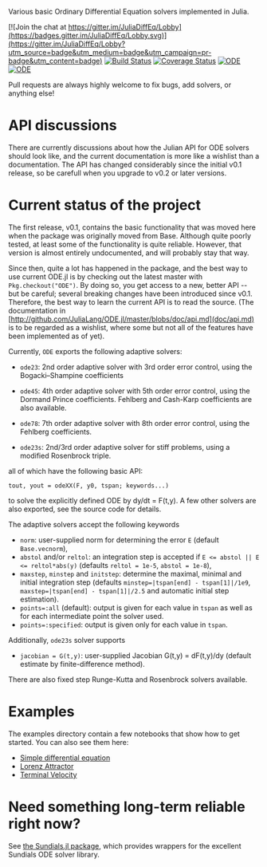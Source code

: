 Various basic Ordinary Differential Equation solvers implemented in Julia.

[![Join the chat at https://gitter.im/JuliaDiffEq/Lobby](https://badges.gitter.im/JuliaDiffEq/Lobby.svg)](https://gitter.im/JuliaDiffEq/Lobby?utm_source=badge&utm_medium=badge&utm_campaign=pr-badge&utm_content=badge) 
[![Build Status](https://travis-ci.org/JuliaDiffEq/ODE.jl.svg?branch=master)](https://travis-ci.org/JuliaDiffEq/ODE.jl)
[![Coverage Status](https://img.shields.io/coveralls/JuliaDiffEq/ODE.jl.svg)](https://coveralls.io/r/JuliaDiffEq/ODE.jl)
[![ODE](http://pkg.julialang.org/badges/ODE_0.3.svg)](http://pkg.julialang.org/?pkg=ODE&ver=0.3)
[![ODE](http://pkg.julialang.org/badges/ODE_0.4.svg)](http://pkg.julialang.org/?pkg=ODE&ver=0.4)

Pull requests are always highly welcome to fix bugs, add solvers, or anything else!

# API discussions
There are currently discussions about how the Julian API for ODE solvers should look like, and the current documentation is more like a wishlist than a documentation. The API has changed considerably since the initial v0.1 release, so be carefull when you upgrade to v0.2 or later versions.

# Current status of the project

The first release, v0.1, contains the basic functionality that was moved here when the package was originally moved from Base. Although quite poorly tested, at least some of the functionality is quite reliable. However, that version is almost entirely undocumented, and will probably stay that way.

Since then, quite a lot has happened in the package, and the best way to use current ODE.jl is by checking out the latest master with `Pkg.checkout("ODE")`. By doing so, you get access to a new, better API -- but be careful; several breaking changes have been introduced since v0.1. Therefore, the best way to learn the current API is to read the source. (The documentation in [http://github.com/JuliaLang/ODE.jl/master/blobs/doc/api.md](doc/api.md) is to be regarded as a wishlist, where some but not all of the features have been implemented as of yet).

Currently, `ODE` exports the following adaptive solvers:

* `ode23`: 2nd order adaptive solver with 3rd order error control, using the Bogacki–Shampine coefficients
* `ode45`: 4th order adaptive solver with 5th order error control, using the Dormand Prince coefficients. Fehlberg and Cash-Karp coefficients are also available.
* `ode78`: 7th order adaptive solver with 8th order error control, using the Fehlberg coefficients.

* `ode23s`: 2nd/3rd order adaptive solver for stiff problems, using a modified Rosenbrock triple.

all of which have the following basic API:

    tout, yout = odeXX(F, y0, tspan; keywords...)

to solve the explicitly defined ODE by dy/dt = F(t,y). A few other solvers are also exported, see the source code for details.

The adaptive solvers accept the following keywords
- `norm`: user-supplied norm for determining the error `E` (default `Base.vecnorm`),
- `abstol` and/or `reltol`: an integration step is accepted if `E <= abstol || E <= reltol*abs(y)` (defaults `reltol = 1e-5`, `abstol = 1e-8`),
- `maxstep`, `minstep` and `initstep`: determine the maximal, minimal and initial integration step (defaults `minstep=|tspan[end] - tspan[1]|/1e9`, `maxstep=|tspan[end] - tspan[1]|/2.5` and automatic initial step estimation).
- `points=:all` (default): output is given for each value in `tspan` as well as for each intermediate point the solver used.
- `points=:specified`: output is given only for each value in `tspan`.

Additionally, `ode23s` solver supports
- `jacobian = G(t,y)`: user-supplied Jacobian G(t,y) = dF(t,y)/dy (default estimate by finite-difference method).

There are also fixed step Runge-Kutta and Rosenbrock solvers available.

# Examples
The examples directory contain a few notebooks that show how to get started. You can also see them here:
* [Simple differential equation](http://nbviewer.jupyter.org/github/JuliaLang/ODE.jl/blob/master/examples/Simple_Differential_Equation.ipynb)
* [Lorenz Attractor](http://nbviewer.jupyter.org/github/JuliaLang/ODE.jl/blob/master/examples/Lorenz_Attractor.ipynb)
* [Terminal Velocity](http://nbviewer.jupyter.org/github/JuliaLang/ODE.jl/blob/master/examples/Terminal_Velocity.ipynb)

# Need something long-term reliable right now?

See [the Sundials.jl package](https://github.com/julialang/sundials.jl), which provides wrappers for the excellent Sundials ODE solver library.
